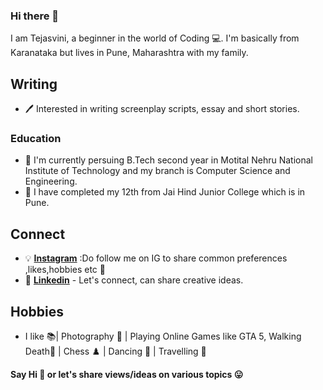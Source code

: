 ### Hi there 👋

I am Tejasvini, a beginner in the world of Coding 💻. 
I'm basically from Karanataka but lives in Pune, Maharashtra with my family.

## Writing

- 🖊 Interested in writing screenplay scripts, essay and short stories.

### Education
- 🌱 I'm currently persuing B.Tech second year in Motital Nehru National Institute of Technology and my branch is Computer Science and Engineering.
- 🌱 I have completed my 12th from Jai Hind Junior College which is in Pune.


## Connect

- 💡 **[Instagram](https://www.instagram.com/__teju__0810/)** :Do follow me on IG to share common preferences ,likes,hobbies etc 🎈
- 💼 **[Linkedin](https://www.linkedin.com/in/konkal-tejasvini-ramesh-53568a20a/)** - Let's connect, can share creative ideas.

## Hobbies

- I like 📚| Photography 🎥 | Playing Online Games like GTA 5, Walking Death👾 | Chess ♟️ | Dancing 💃 | Travelling 🚌

**Say Hi 👋 or let's share views/ideas on various topics 😛** 
